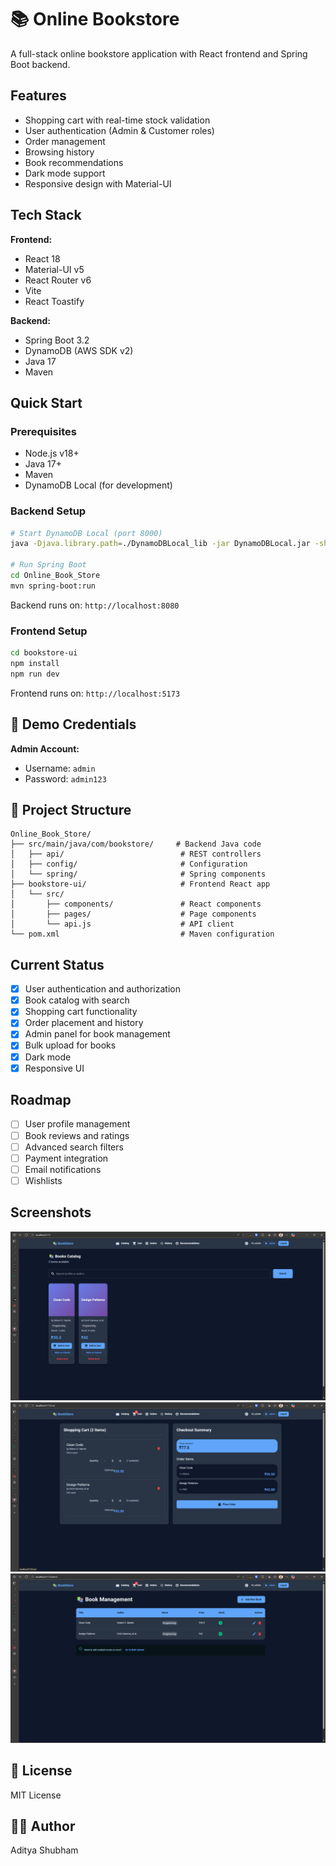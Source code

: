 # 📚 Online Bookstore

A full-stack online bookstore application with React frontend and Spring Boot backend.

## Features

- Shopping cart with real-time stock validation
- User authentication (Admin & Customer roles)
- Order management
- Browsing history
- Book recommendations
- Dark mode support
- Responsive design with Material-UI

## Tech Stack

**Frontend:**
- React 18
- Material-UI v5
- React Router v6
- Vite
- React Toastify

**Backend:**
- Spring Boot 3.2
- DynamoDB (AWS SDK v2)
- Java 17
- Maven

## Quick Start

### Prerequisites
- Node.js v18+
- Java 17+
- Maven
- DynamoDB Local (for development)

### Backend Setup

```bash
# Start DynamoDB Local (port 8000)
java -Djava.library.path=./DynamoDBLocal_lib -jar DynamoDBLocal.jar -sharedDb

# Run Spring Boot
cd Online_Book_Store
mvn spring-boot:run
```

Backend runs on: `http://localhost:8080`

### Frontend Setup

```bash
cd bookstore-ui
npm install
npm run dev
```

Frontend runs on: `http://localhost:5173`

## 👤 Demo Credentials

**Admin Account:**
- Username: `admin`
- Password: `admin123`

## 📂 Project Structure

```
Online_Book_Store/
├── src/main/java/com/bookstore/     # Backend Java code
│   ├── api/                          # REST controllers
│   ├── config/                       # Configuration
│   └── spring/                       # Spring components
├── bookstore-ui/                     # Frontend React app
│   └── src/
│       ├── components/               # React components
│       ├── pages/                    # Page components
│       └── api.js                    # API client
└── pom.xml                           # Maven configuration
```

## Current Status

- [X] User authentication and authorization
- [X] Book catalog with search
- [X] Shopping cart functionality
- [X] Order placement and history
- [X] Admin panel for book management
- [X] Bulk upload for books
- [X] Dark mode
- [X] Responsive UI

## Roadmap

- [ ] User profile management
- [ ] Book reviews and ratings
- [ ] Advanced search filters
- [ ] Payment integration
- [ ] Email notifications
- [ ] Wishlists

## Screenshots

![Catalog](./screenshots/catalog.png)
![Cart](./screenshots/cart.png)
![Admin Panel](./screenshots/admin.png)

## 📄 License

MIT License

## 👨‍💻 Author

Aditya Shubham